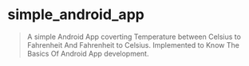 # simple_android_app
>A simple Android App coverting Temperature between Celsius to Fahrenheit And Fahrenheit to Celsius. Implemented to Know The Basics Of Android App development.
